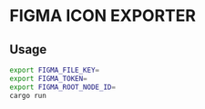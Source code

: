 # FIGMA ICON EXPORTER

## Usage

```bash
export FIGMA_FILE_KEY=
export FIGMA_TOKEN=
export FIGMA_ROOT_NODE_ID=
cargo run
```

